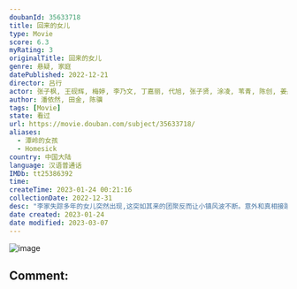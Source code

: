 ```yaml
---
doubanId: 35633718
title: 回来的女儿
type: Movie
score: 6.3
myRating: 3
originalTitle: 回来的女儿
genre: 悬疑, 家庭
datePublished: 2022-12-21
director: 吕行
actor: 张子枫, 王砚辉, 梅婷, 李乃文, 丁嘉丽, 代旭, 张子贤, 涂凌, 苇青, 陈创, 姜彤, 王奕盛, 林鹏, 陈卫, 曾淇, 郭丞, 杜宇森, 钱漪, 赵昱童, 张贤静, 程琪
author: 潘依然, 田金, 陈骥
tags: [Movie]
state: 看过
url: https://movie.douban.com/subject/35633718/
aliases:
  - 潭岭的女孩
  - Homesick
country: 中国大陆
language: 汉语普通话
IMDb: tt25386392
time: 
createTime: 2023-01-24 00:21:16
collectionDate: 2022-12-31
desc: "李家失踪多年的女儿突然出现,这突如其来的团聚反而让小镇风波不断。意外和真相接踵而至，李家人深藏的秘密也逐渐浮出水面……"
date created: 2023-01-24
date modified: 2023-03-07
---
```


![image](p2885326350.jpg)

Comment:
---

